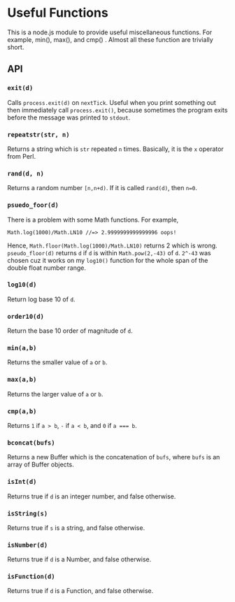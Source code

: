Useful Functions
================

This is a node.js module to provide useful miscellaneous functions. For
example, min(), max(), and cmp() . Almost all these function are trivially
short.

API
---

### `exit(d)`
Calls `process.exit(d)` on `nextTick`. Useful when you print something out
then immediately call `process.exit()`, because sometimes the program exits
before the message was printed to `stdout`.

### `repeatstr(str, n)`
Returns a string which is `str` repeated `n` times. Basically, it is the
`x` operator from Perl.

### `rand(d, n)`
Returns a random number `[n,n+d)`. If it is called `rand(d)`, then `n=0`.

### `psuedo_foor(d)`
There is a problem with some Math functions. For example,

    Math.log(1000)/Math.LN10 //=> 2.9999999999999996 oops!

Hence, `Math.floor(Math.log(1000)/Math.LN10)` returns 2 which is wrong.
`pseudo_floor(d)` returns `d` if `d` is within `Math.pow(2,-43)` of `d`.
`2^-43` was chosen cuz it works on my `log10()` function for the whole span
of the double float number range.

### `log10(d)`
Return log base 10 of `d`.

### `order10(d)`
Return the base 10 order of magnitude of `d`.

### `min(a,b)`
Returns the smaller value of `a` or `b`.

### `max(a,b)`
Returns the larger value of `a` or `b`.

### `cmp(a,b)`
Returns `1` if `a > b`, `-` if `a < b`, and `0` if `a === b`.

### `bconcat(bufs)`
Returns a new Buffer which is the concatenation of `bufs`, where `bufs`
is an array of Buffer objects.

### `isInt(d)`
Returns true if `d` is an integer number, and false otherwise.

### `isString(s)`
Returns true if `s` is a string, and false otherwise.

### `isNumber(d)`
Returns true if `d` is a Number, and false otherwise.

### `isFunction(d)`
Returns true if `d` is a Function, and false otherwise.
